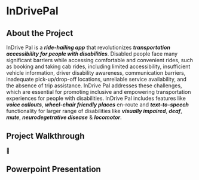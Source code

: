 # InDrivePal

## About the Project
InDrive Pal is a ***ride-hailing app*** that revolutionizes ***transportation accessibility for people with disabilities***. Disabled people face many significant barriers while accessing comfortable and convenient rides, such as booking and taking cab rides, including limited accessibility, insufficient vehicle information, driver disability awareness, communication barriers, inadequate pick-up/drop-off locations, unreliable service availability, and the absence of trip assistance. InDrive Pal addresses these challenges, which are essential for promoting inclusive and empowering transportation experiences for people with disabilities. InDrive Pal includes features like ***voice callouts***, ***wheel-chair friendly places*** en-route and ***text-to-speech*** functionality for larger range of disabilities like ***visually impaired***, ***deaf***, ***mute***, ***neurodegetrative disease*** & ***locomotor***. 

## Project Walkthrough
🔗 [](https://www.google.co)

## Powerpoint Presentation
